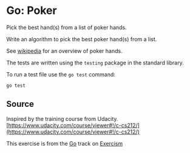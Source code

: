 # Go: Poker

Pick the best hand(s) from a list of poker hands.

Write an algorithm to pick the best poker hand(s) from a list.

See [wikipedia](https://en.wikipedia.org/wiki/List_of_poker_hands) for an
overview of poker hands.

The tests are written using the `testing` package in the standard library.

To run a test file use the `go test` command:

    go test

## Source

Inspired by the training course from Udacity. [https://www.udacity.com/course/viewer#!/c-cs212/](https://www.udacity.com/course/viewer#!/c-cs212/)

This exercise is from the [Go][go] track on [Exercism][exercism]

[exercism]: http://exercism.io
[go]: http://exercism.io/languages/go



